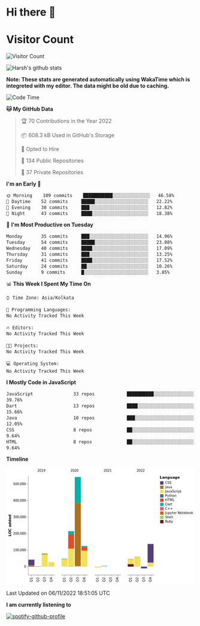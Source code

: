 # Hi there 👋 

# Visitor Count
![Visitor Count](https://profile-counter.glitch.me/harsh2201/count.svg)

![Harsh's github stats](https://github-readme-stats.vercel.app/api?username=harsh2201&show_icons=true&theme=radical)

**Note: These stats are generated automatically using WakaTime which is integreted with my editor. The data might be old due to caching.**

<!--START_SECTION:waka-->
![Code Time](http://img.shields.io/badge/Code%20Time-156%20hrs%2040%20mins-blue)

**🐱 My GitHub Data** 

> 🏆 70 Contributions in the Year 2022
 > 
> 📦 608.3 kB Used in GitHub's Storage 
 > 
> 💼 Opted to Hire
 > 
> 📜 134 Public Repositories 
 > 
> 🔑 37 Private Repositories  
 > 
**I'm an Early 🐤** 

```text
🌞 Morning    109 commits    ███████████░░░░░░░░░░░░░░   46.58% 
🌆 Daytime    52 commits     █████░░░░░░░░░░░░░░░░░░░░   22.22% 
🌃 Evening    30 commits     ███░░░░░░░░░░░░░░░░░░░░░░   12.82% 
🌙 Night      43 commits     ████░░░░░░░░░░░░░░░░░░░░░   18.38%

```
📅 **I'm Most Productive on Tuesday** 

```text
Monday       35 commits     ███░░░░░░░░░░░░░░░░░░░░░░   14.96% 
Tuesday      54 commits     █████░░░░░░░░░░░░░░░░░░░░   23.08% 
Wednesday    40 commits     ████░░░░░░░░░░░░░░░░░░░░░   17.09% 
Thursday     31 commits     ███░░░░░░░░░░░░░░░░░░░░░░   13.25% 
Friday       41 commits     ████░░░░░░░░░░░░░░░░░░░░░   17.52% 
Saturday     24 commits     ██░░░░░░░░░░░░░░░░░░░░░░░   10.26% 
Sunday       9 commits      █░░░░░░░░░░░░░░░░░░░░░░░░   3.85%

```


📊 **This Week I Spent My Time On** 

```text
⌚︎ Time Zone: Asia/Kolkata

💬 Programming Languages: 
No Activity Tracked This Week

🔥 Editors: 
No Activity Tracked This Week

🐱‍💻 Projects: 
No Activity Tracked This Week

💻 Operating System: 
No Activity Tracked This Week

```

**I Mostly Code in JavaScript** 

```text
JavaScript               33 repos            ██████████░░░░░░░░░░░░░░░   39.76% 
Dart                     13 repos            ████░░░░░░░░░░░░░░░░░░░░░   15.66% 
Java                     10 repos            ███░░░░░░░░░░░░░░░░░░░░░░   12.05% 
CSS                      8 repos             ██░░░░░░░░░░░░░░░░░░░░░░░   9.64% 
HTML                     8 repos             ██░░░░░░░░░░░░░░░░░░░░░░░   9.64%

```


**Timeline**

![Chart not found](https://raw.githubusercontent.com/harsh2201/harsh2201/master/charts/bar_graph.png) 


 Last Updated on 06/11/2022 18:51:05 UTC
<!--END_SECTION:waka-->


**I am currently listening to**

[![spotify-github-profile](https://spotify-github-profile.vercel.app/api/view?uid=0zd53poz5lu9da8yk1wq8bpss&cover_image=true)](https://spotify-github-profile.vercel.app/api/view?uid=0zd53poz5lu9da8yk1wq8bpss&redirect=true) 
